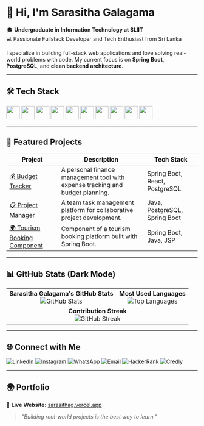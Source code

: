 # 👋 Hi, I'm Sarasitha Galagama

🎓 **Undergraduate in Information Technology at SLIIT**  
💻 Passionate Fullstack Developer and Tech Enthusiast from Sri Lanka

I specialize in building full-stack web applications and love solving real-world problems with code. My current focus is on **Spring Boot**, **PostgreSQL**, and **clean backend architecture**.

---

## 🛠️ Tech Stack

<p>
  <img src="https://cdn.jsdelivr.net/gh/devicons/devicon/icons/java/java-original.svg" width="35" />
  <img src="https://cdn.jsdelivr.net/gh/devicons/devicon/icons/spring/spring-original.svg" width="35" />
  <img src="https://cdn.jsdelivr.net/gh/devicons/devicon/icons/react/react-original.svg" width="35" />
  <img src="https://cdn.jsdelivr.net/gh/devicons/devicon/icons/javascript/javascript-original.svg" width="35" />
  <img src="https://cdn.jsdelivr.net/gh/devicons/devicon/icons/html5/html5-original.svg" width="35" />
  <img src="https://cdn.jsdelivr.net/gh/devicons/devicon/icons/css3/css3-original.svg" width="35" />
  <img src="https://cdn.jsdelivr.net/gh/devicons/devicon/icons/bootstrap/bootstrap-original.svg" width="35" />
  <img src="https://cdn.jsdelivr.net/gh/devicons/devicon/icons/postgresql/postgresql-original.svg" width="35" />
  <img src="https://cdn.jsdelivr.net/gh/devicons/devicon/icons/git/git-original.svg" width="35" />
  <img src="https://cdn.jsdelivr.net/gh/devicons/devicon/icons/github/github-original.svg" width="35" />
</p>

---

## 🚀 Featured Projects

| Project | Description | Tech Stack |
|--------|-------------|------------|
| [💰 Budget Tracker](https://github.com/sarasithagalagama/personal-budget-tracker) | A personal finance management tool with expense tracking and budget planning. | Spring Boot, React, PostgreSQL |
| [📋 Project Manager](https://github.com/sarasithagalagama/project-manager) | A team task management platform for collaborative project development. | Java, PostgreSQL, Spring Boot |
| [🌍 Tourism Booking Component](https://github.com/sarasithagalagama/Tourism_Platform_Booking_Component) | Component of a tourism booking platform built with Spring Boot. | Spring Boot, Java, JSP |

---

## 📊 GitHub Stats (Dark Mode)

<table>
  <tr>
    <td align="center">
      <b>Sarasitha Galagama's GitHub Stats</b><br>
      <img src="https://github-readme-stats.vercel.app/api?username=sarasithagalagama&show_icons=true&theme=dark&count_private=true" alt="GitHub Stats"/>
    </td>
    <td align="center">
      <b>Most Used Languages</b><br>
      <img src="https://github-readme-stats.vercel.app/api/top-langs/?username=sarasithagalagama&layout=compact&theme=dark" alt="Top Languages"/>
    </td>
  </tr>
  <tr>
    <td colspan="2" align="center">
      <b>Contribution Streak</b><br>
      <img src="https://github-readme-streak-stats.herokuapp.com?user=sarasithagalagama&theme=dark" alt="GitHub Streak"/>
    </td>
  </tr>
</table>

---

## 🌐 Connect with Me

<p align="left">
  <a href="https://linkedin.com/in/sarasitha-galagama" target="_blank">
    <img src="https://img.shields.io/badge/LinkedIn-0A66C2?style=for-the-badge&logo=linkedin&logoColor=white" alt="LinkedIn"/>
  </a>
  <a href="https://instagram.com/sarasitha_galagama" target="_blank">
    <img src="https://img.shields.io/badge/Instagram-E4405F?style=for-the-badge&logo=instagram&logoColor=white" alt="Instagram"/>
  </a>
  <a href="https://wa.me/94712175244" target="_blank">
    <img src="https://img.shields.io/badge/WhatsApp-25D366?style=for-the-badge&logo=whatsapp&logoColor=white" alt="WhatsApp"/>
  </a>
  <a href="mailto:sarasithagalagama@gmail.com" target="_blank">
    <img src="https://img.shields.io/badge/Email-D14836?style=for-the-badge&logo=gmail&logoColor=white" alt="Email"/>
  </a>
  <a href="https://www.hackerrank.com/profile/sarasithagalaga1" target="_blank">
    <img src="https://img.shields.io/badge/HackerRank-2EC866?style=for-the-badge&logo=hackerrank&logoColor=white" alt="HackerRank"/>
  </a>
  <a href="https://www.credly.com/users/sarasitha-galagama" target="_blank">
    <img src="https://img.shields.io/badge/Credly-1A1A1A?style=for-the-badge&logo=credly&logoColor=orange" alt="Credly"/>
  </a>
</p>

---

## 🌍 Portfolio

🎯 **Live Website:** [sarasithag.vercel.app](https://sarasithag.vercel.app)

> _"Building real-world projects is the best way to learn."_
